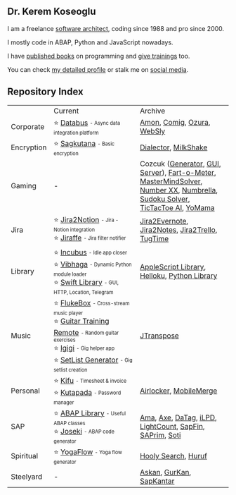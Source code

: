 ## Dr. Kerem Koseoglu

I am a freelance [software architect](https://www.sap-press.com/design-patterns-in-abap-objects_4277/), coding since 1988 and pro since 2000. 

I mostly code in ABAP, Python and JavaScript nowadays.

I have [published books](https://keremkoseoglu.com/books/) on programming and [give trainings](https://keremkoseoglu.com/seminars/teaching-software/) too. 

You can check [my detailed profile](https://keremkoseoglu.com/software/) or stalk me on [social media](https://keremkoseoglu.com).

Repository Index
------

<table border=0>
  <tr>
    <td>&nbsp;</td>
    <td width=45%>Current</td>
    <td width=45%>Archive</td>
  </tr>
  <tr>
    <td>Corporate</td>
    <td>
      ⭐️ <a href="https://github.com/keremkoseoglu/databus">Databus</a> <sub><sup>- Async data integration platform</sup></sub>
    </td>
    <td>
      <a href="https://github.com/keremkoseoglu/Amon">Amon</a>, 
      <a href="https://github.com/keremkoseoglu/COMIG">Comig</a>, 
      <a href="https://github.com/keremkoseoglu/Ozura">Ozura</a>, 
      <a href="https://github.com/keremkoseoglu/WebSly">WebSly</a>
    </td>
  </tr>
  <tr>
    <td>Encryption</td>
    <td>
      ⭐️ <a href="https://github.com/keremkoseoglu/sagkutana">Sagkutana</a> <sub><sup>- Basic encryption</sup></sub>
    </td>
    <td>
      <a href="https://github.com/keremkoseoglu/Dialector">Dialector</a>, 
      <a href="https://github.com/keremkoseoglu/MilkShake">MilkShake</a>
    </td>
  </tr>
  <tr>
    <td>Gaming</td>
    <td>-</td>
    <td>
      Cozcuk (<a href="https://github.com/keremkoseoglu/cozcuk-generator">Generator</a>, <a href="https://github.com/keremkoseoglu/cozcuk-gui">GUI</a>, <a href="https://github.com/keremkoseoglu/cozcuk-server">Server</a>), 
      <a href="https://github.com/keremkoseoglu/Fart-O-Meter">Fart-o-Meter</a>,
      <a href="https://github.com/keremkoseoglu/MasterMindSolver">MasterMindSolver</a>, 
      <a href="https://github.com/keremkoseoglu/NumberXX">Number XX</a>, 
      <a href="https://github.com/keremkoseoglu/Numbrella">Numbrella</a>, 
      <a href="https://github.com/keremkoseoglu/Sudoku-Solver">Sudoku Solver</a>, 
      <a href="https://github.com/keremkoseoglu/TicTacToe-AI">TicTacToe AI</a>, 
      <a href="https://github.com/keremkoseoglu/YoMama">YoMama</a>
    </td>
  </tr>
  <tr>
    <td>Jira</td>
    <td>
      ⭐️ <a href="https://github.com/keremkoseoglu/Jira2Notion">Jira2Notion</a> <sub><sup>- Jira - Notion integration</sup></sub><br>
      ⭐️ <a href="https://github.com/keremkoseoglu/Jiraffe">Jiraffe</a> <sub><sup>- Jira filter notifier</sup></sub>
    </td>
    <td>
      <a href="https://github.com/keremkoseoglu/Jira2Evernote">Jira2Evernote</a>, 
      <a href="https://github.com/keremkoseoglu/Jira2Notes">Jira2Notes</a>,
      <a href="https://github.com/keremkoseoglu/Jira2Trello">Jira2Trello</a>, 
      <a href="https://github.com/keremkoseoglu/TugTime">TugTime</a>
    </td>
  </tr>
  <tr>
    <td>Library</td>
    <td>
        ⭐️ <a href="https://github.com/keremkoseoglu/incubus">Incubus</a> <sub><sup>- Idle app closer</sup></sub><br>
        ⭐️ <a href="https://github.com/keremkoseoglu/vibhaga">Vibhaga</a> <sub><sup>- Dynamic Python module loader</sup></sub><br>
        ⭐️ <a href="https://github.com/keremkoseoglu/Swift-Library">Swift Library</a> <sub><sup>- GUI, HTTP, Location, Telegram</sup></sub><br>
    </td>
    <td>
      <a href="https://github.com/keremkoseoglu/AppleScript-Library">AppleScript Library</a>, 
      <a href="https://github.com/keremkoseoglu/helloku">Helloku</a>, 
      <a href="https://github.com/keremkoseoglu/Python-Library">Python Library</a>
    </td>
  </tr>
  <tr>
    <td>Music</td>
    <td>
      ⭐️ <a href="https://github.com/keremkoseoglu/flukebox">FlukeBox</a> <sub><sup>- Cross-stream music player</sup></sub><br>
      ⭐️ <a href="https://github.com/keremkoseoglu/Guitar-Training-Remote">Guitar Training Remote</a> <sub><sup>- Random guitar exercises</sup></sub><br>
      ⭐️ <a href="https://github.com/keremkoseoglu/igigi">Igigi</a> <sub><sup>- Gig helper app</sup></sub><br>
      ⭐️ <a href="https://github.com/keremkoseoglu/Setlist-Generator">SetList Generator</a> <sub><sup>- Gig setlist creation</sup></sub>
    </td>
    <td>
      <a href="https://github.com/keremkoseoglu/JTranspose">JTranspose</a>
    </td>
  </tr>
  <tr>
    <td>Personal</td>
    <td>
      ⭐️ <a href="https://github.com/keremkoseoglu/Kifu">Kifu</a> <sub><sup>- Timesheet & invoice</sup></sub><br>
      ⭐️ <a href="https://github.com/keremkoseoglu/kutapada">Kutapada</a> <sub><sup>- Password manager</sup></sub>
      </ul>
    </td>
    <td>
      <a href="https://github.com/keremkoseoglu/Airlocker">Airlocker</a>,
      <a href="https://github.com/keremkoseoglu/MobileMerge">MobileMerge</a>
    </td>
  </tr>
  <tr>
    <td>SAP</td>
    <td>
        ⭐️ <a href="https://github.com/keremkoseoglu/ABAP-Library">ABAP Library</a> <sub><sup>- Useful ABAP classes</sup></sub><br>
      ⭐️ <a href="https://github.com/keremkoseoglu/Joseki">Joseki</a> <sub><sup>- ABAP code generator</sup></sub>
    </td>
    <td>
      <a href="https://github.com/keremkoseoglu/ama">Ama</a>, 
      <a href="https://github.com/keremkoseoglu/Axe">Axe</a>, 
      <a href="https://github.com/keremkoseoglu/DaTag">DaTag</a>, 
      <a href="https://github.com/keremkoseoglu/ILPD">iLPD</a>, 
      <a href="https://github.com/keremkoseoglu/LightCount">LightCount</a>, 
      <a href="https://github.com/keremkoseoglu/sapFIN">SapFin</a>, 
      <a href="https://github.com/keremkoseoglu/SAPrim">SAPrim</a>, 
      <a href="https://github.com/keremkoseoglu/soti">Soti</a>
    </td>
  </tr>
  <tr>
    <td>Spiritual</td>
    <td>
      ⭐️ <a href="https://github.com/keremkoseoglu/yogaflow">YogaFlow</a> <sub><sup>- Yoga flow generator</sup></sub>
    </td>
    <td>
      <a href="https://github.com/keremkoseoglu/Hooly-Search">Hooly Search</a>, 
      <a href="https://github.com/keremkoseoglu/Huruf">Huruf</a>
    </td>
  </tr>
  <tr>
    <td>Steelyard</td>
    <td>-</td>
    <td>
      <a href="https://github.com/keremkoseoglu/AsKan">Askan</a>, 
      <a href="https://github.com/keremkoseoglu/GurKan">GurKan</a>, 
      <a href="https://github.com/keremkoseoglu/SAPKantar">SapKantar</a>
    </td>
  </tr>
</table>


<!--
**keremkoseoglu/keremkoseoglu** is a ✨ _special_ ✨ repository because its `README.md` (this file) appears on your GitHub profile.

Here are some ideas to get you started:

- 🔭 I’m currently working on ...
- 🌱 I’m currently learning ...
- 👯 I’m looking to collaborate on ...
- 🤔 I’m looking for help with ...
- 💬 Ask me about ...
- 📫 How to reach me: ...
- 😄 Pronouns: ...
- ⚡ Fun fact: ...
-->
